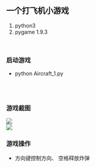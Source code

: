 ## 一个打飞机小游戏
1. python3
2. pygame 1.9.3
<br />

### 启动游戏
+ python Aircraft_1.py
<br />
<br />

### 游戏截图
![](https://github.com/goodstuden/python/blob/master/aircraft/resources/image/game.png)
<br />
![](https://github.com/goodstuden/python/blob/master/aircraft/resources/image/gameover.png)
<br />
### 游戏操作
+ 方向键控制方向、 空格释放炸弹
